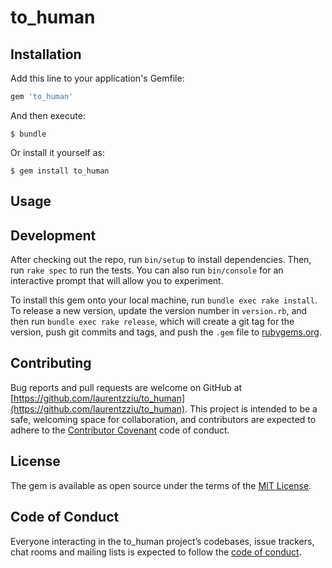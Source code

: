 # to_human

## Installation

Add this line to your application's Gemfile:

```ruby
gem 'to_human'
```

And then execute:

    $ bundle

Or install it yourself as:

    $ gem install to_human

## Usage


## Development

After checking out the repo, run `bin/setup` to install dependencies. Then, run `rake spec` to run the tests. You can also run `bin/console` for an interactive prompt that will allow you to experiment.

To install this gem onto your local machine, run `bundle exec rake install`. To release a new version, update the version number in `version.rb`, and then run `bundle exec rake release`, which will create a git tag for the version, push git commits and tags, and push the `.gem` file to [rubygems.org](https://rubygems.org).

## Contributing

Bug reports and pull requests are welcome on GitHub at [https://github.com/laurentzziu/to_human](https://github.com/laurentzziu/to_human). This project is intended to be a safe, welcoming space for collaboration, and contributors are expected to adhere to the [Contributor Covenant](http://contributor-covenant.org) code of conduct.

## License

The gem is available as open source under the terms of the [MIT License](https://opensource.org/licenses/MIT).

## Code of Conduct

Everyone interacting in the to_human project’s codebases, issue trackers, chat rooms and mailing lists is expected to follow the [code of conduct](https://github.com/laurentzziu/to_human/blob/master/CODE_OF_CONDUCT.md).
